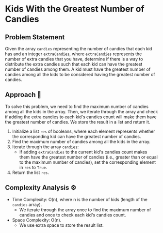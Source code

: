 # Kids With the Greatest Number of Candies

## Problem Statement

Given the array `candies` representing the number of candies that each kid has and an integer `extraCandies`, where `extraCandies` represents the number of extra candies that you have, determine if there is a way to distribute the extra candies such that each kid can have the greatest number of candies among them. A kid must have the greatest number of candies among all the kids to be considered having the greatest number of candies.

## Approach 🌟

To solve this problem, we need to find the maximum number of candies among all the kids in the array. Then, we iterate through the array and check if adding the extra candies to each kid's candies count will make them have the greatest number of candies. We store the result in a list and return it.

1. Initialize a list `res` of booleans, where each element represents whether the corresponding kid can have the greatest number of candies.
2. Find the maximum number of candies among all the kids in the array.
3. Iterate through the array `candies`:
   - If adding `extraCandies` to the current kid's candies count makes them have the greatest number of candies (i.e., greater than or equal to the maximum number of candies), set the corresponding element in `res` to `True`.
4. Return the list `res`.

## Complexity Analysis ⚙️

- Time Complexity: O(n), where n is the number of kids (length of the `candies` array).
  - We iterate through the array once to find the maximum number of candies and once to check each kid's candies count.
- Space Complexity: O(n).
  - We use extra space to store the result list.
